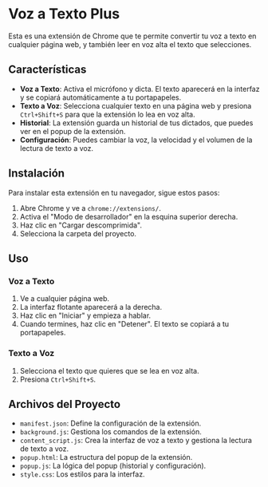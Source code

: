 # Voz a Texto Plus

Esta es una extensión de Chrome que te permite convertir tu voz a texto en cualquier página web, y también leer en voz alta el texto que selecciones.

## Características

*   **Voz a Texto**: Activa el micrófono y dicta. El texto aparecerá en la interfaz y se copiará automáticamente a tu portapapeles.
*   **Texto a Voz**: Selecciona cualquier texto en una página web y presiona `Ctrl+Shift+S` para que la extensión lo lea en voz alta.
*   **Historial**: La extensión guarda un historial de tus dictados, que puedes ver en el popup de la extensión.
*   **Configuración**: Puedes cambiar la voz, la velocidad y el volumen de la lectura de texto a voz.

## Instalación

Para instalar esta extensión en tu navegador, sigue estos pasos:

1.  Abre Chrome y ve a `chrome://extensions/`.
2.  Activa el "Modo de desarrollador" en la esquina superior derecha.
3.  Haz clic en "Cargar descomprimida".
4.  Selecciona la carpeta del proyecto.

## Uso

### Voz a Texto

1.  Ve a cualquier página web.
2.  La interfaz flotante aparecerá a la derecha.
3.  Haz clic en "Iniciar" y empieza a hablar.
4.  Cuando termines, haz clic en "Detener". El texto se copiará a tu portapapeles.

### Texto a Voz

1.  Selecciona el texto que quieres que se lea en voz alta.
2.  Presiona `Ctrl+Shift+S`.

## Archivos del Proyecto

*   `manifest.json`: Define la configuración de la extensión.
*   `background.js`: Gestiona los comandos de la extensión.
*   `content_script.js`: Crea la interfaz de voz a texto y gestiona la lectura de texto a voz.
*   `popup.html`: La estructura del popup de la extensión.
*   `popup.js`: La lógica del popup (historial y configuración).
*   `style.css`: Los estilos para la interfaz.

